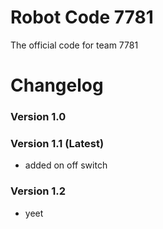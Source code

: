 # Robot Code 7781
The official code for team 7781

# Changelog
### Version 1.0

### Version 1.1 (Latest)
- added on off switch

### Version 1.2 
- yeet
